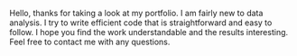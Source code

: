Hello, thanks for taking a look at my portfolio.
I am fairly new to data analysis. I try to write efficient code that is straightforward and easy to follow.
I hope you find the work understandable and the results interesting.
Feel free to contact me with any questions.
